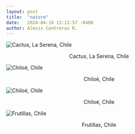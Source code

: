 ```yaml
---
layout: post
title:  "nature"
date:   2024-04-10 13:12:57 -0400
author: Alexis Contreras R.
---
```


![Cactus, La Serena, Chile](/photography/assets/images/nature/photo1.jpg)
<center>Cactus, La Serena, Chile</center>

![Chiloé, Chile](/photography/assets/images/nature/photo2.jpg)
<center>Chiloé, Chile</center>

![Chiloé, Chile](/photography/assets/images/nature/photo3.jpg)
<center>Chiloé, Chile</center>

![Frutillas, Chile](/photography/assets/images/nature/photo4.jpg)
<center>Frutillas, Chile</center>

